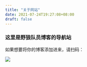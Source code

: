 ```yaml
---
title: "关于网站"
date: 2021-07-24T19:27:08+08:00
draft: false
---
```


### 这里是野狼队员博客的导航站

如果想要将你的博客添加进来，请扫码：

![](https://wiki-media-1253965369.cos.ap-guangzhou.myqcloud.com/img/20210724155549.png)
